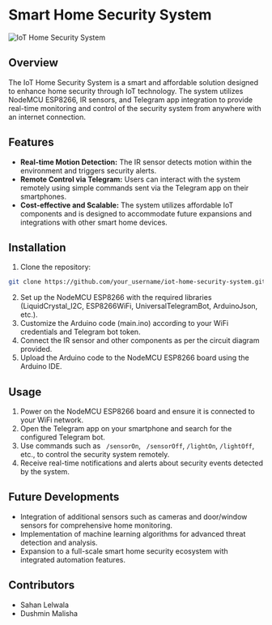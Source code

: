 # Smart Home Security System

![IoT Home Security System](images/system.jpg)

## Overview

The IoT Home Security System is a smart and affordable solution designed to enhance home security through IoT technology. The system utilizes NodeMCU ESP8266, IR sensors, and Telegram app integration to provide real-time monitoring and control of the security system from anywhere with an internet connection.

## Features

- **Real-time Motion Detection:** The IR sensor detects motion within the environment and triggers security alerts.
- **Remote Control via Telegram:** Users can interact with the system remotely using simple commands sent via the Telegram app on their smartphones.
- **Cost-effective and Scalable:** The system utilizes affordable IoT components and is designed to accommodate future expansions and integrations with other smart home devices.

## Installation

1. Clone the repository:

```bash
git clone https://github.com/your_username/iot-home-security-system.git
```

2. Set up the NodeMCU ESP8266 with the required libraries (LiquidCrystal_I2C, ESP8266WiFi, UniversalTelegramBot, ArduinoJson, etc.).
3. Customize the Arduino code (main.ino) according to your WiFi credentials and Telegram bot token.
4. Connect the IR sensor and other components as per the circuit diagram provided.
5. Upload the Arduino code to the NodeMCU ESP8266 board using the Arduino IDE.

## Usage

1. Power on the NodeMCU ESP8266 board and ensure it is connected to your WiFi network.
2. Open the Telegram app on your smartphone and search for the configured Telegram bot.
3. Use commands such as ``` /sensorOn```, ``` /sensorOff```, ```/lightOn```, ```/lightOff```, etc., to control the security system remotely.
4. Receive real-time notifications and alerts about security events detected by the system.

## Future Developments

- Integration of additional sensors such as cameras and door/window sensors for comprehensive home monitoring.
- Implementation of machine learning algorithms for advanced threat detection and analysis.
- Expansion to a full-scale smart home security ecosystem with integrated automation features.

## Contributors

- Sahan Lelwala
- Dushmin Malisha
